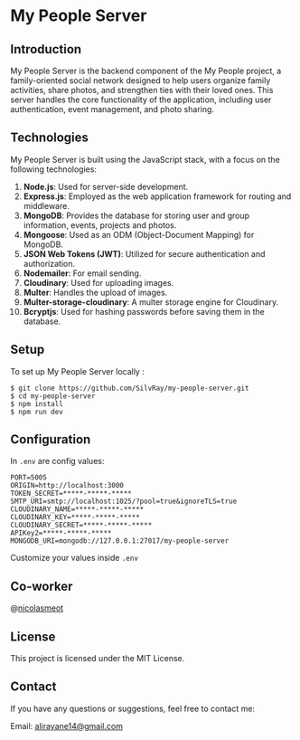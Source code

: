 # My People Server

## Introduction

My People Server is the backend component of the My People project, 
a family-oriented social network designed to help users organize family activities, share photos, and strengthen ties with their loved ones. 
This server handles the core functionality of the application, including user authentication, event management, and photo sharing.

## Technologies

My People Server is built using the JavaScript stack, with a focus on the following technologies:

1. **Node.js**: Used for server-side development.
2. **Express.js**: Employed as the web application framework for routing and middleware.
3. **MongoDB**: Provides the database for storing user and group information, events, projects and photos.
4. **Mongoose**: Used as an ODM (Object-Document Mapping) for MongoDB.
5. **JSON Web Tokens (JWT)**: Utilized for secure authentication and authorization.
6. **Nodemailer**: For email sending.
7. **Cloudinary**: Used for uploading images.
8. **Multer**: Handles the upload of images.
9. **Multer-storage-cloudinary**: A multer storage engine for Cloudinary.
10. **Bcryptjs**: Used for hashing passwords before saving them in the database.

## Setup

To set up My People Server locally :

```
$ git clone https://github.com/SilvRay/my-people-server.git
$ cd my-people-server
$ npm install
$ npm run dev
```

## Configuration
In `.env` are config values:
```
PORT=5005
ORIGIN=http://localhost:3000
TOKEN_SECRET=*****-*****-*****
SMTP_URI=smtp://localhost:1025/?pool=true&ignoreTLS=true
CLOUDINARY_NAME=*****-*****-*****
CLOUDINARY_KEY=*****-*****-*****
CLOUDINARY_SECRET=*****-*****-*****
APIKey2=*****-*****-*****
MONGODB_URI=mongodb://127.0.0.1:27017/my-people-server
```

Customize your values inside `.env`

## Co-worker
@[nicolasmeot](https://github.com/nicolasmeot)

## License
This project is licensed under the MIT License.

## Contact
If you have any questions or suggestions, feel free to contact me:

Email: alirayane14@gmail.com
